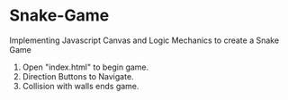 # Snake-Game
Implementing Javascript Canvas and Logic Mechanics to create a Snake Game

1) Open "index.html" to begin game.
2) Direction Buttons to Navigate.
3) Collision with walls ends game.
